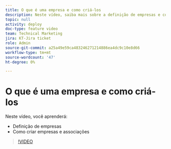 ```yaml
---
title: O que é uma empresa e como criá-los
description: Neste vídeo, saiba mais sobre a definição de empresas e como criá-las.
topic: null
activity: deploy
doc-type: feature video
team: Technical Marketing
jira: KT-Jira ticket
role: Admin
source-git-commit: a25a49e59ca483246271214886ea4dc9c10e8d66
workflow-type: tm+mt
source-wordcount: '47'
ht-degree: 0%

---
```


# O que é uma empresa e como criá-los

Neste vídeo, você aprenderá:

* Definição de empresas
* Como criar empresas e associações

>[!VIDEO](https://video.tv.adobe.com/v/335069/?quality=12&learn=on)
